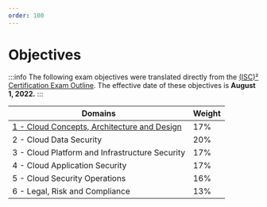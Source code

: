 ```yaml
---
order: 100
---
```


# Objectives

:::info
The following exam objectives were translated directly from the [\(ISC\)² Certification Exam Outline](https://www.isc2.org/-/media/ISC2/Certifications/Exam-Outlines/CCSP-Exam-Outline-2022.ashx). The effective date of these objectives is **August 1, 2022.**
:::

| Domains | Weight |
| - | - |
| [1 - Cloud Concepts, Architecture and Design](/domain-1.md) | 17% |
| 2 - Cloud Data Security | 20% |
| 3 - Cloud Platform and Infrastructure Security | 17% |
| 4 - Cloud Application Security | 17% |
| 5 - Cloud Security Operations | 16% |
| 6 - Legal, Risk and Compliance | 13% |
